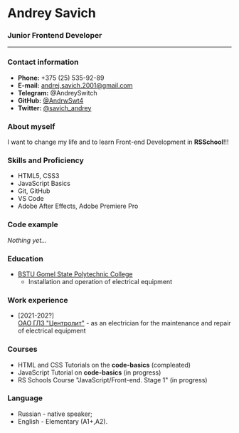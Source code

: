 # Andrey Savich

### Junior Frontend Developer

---

### Contact information

- **Phone:** +375 (25) 535-92-89
- **E-mail:** andrej.savich.2001@gmail.com
- **Telegram:** @AndreySwitch
- **GitHub:** [@AndrwSwt4](https://github.com/AndrwSwt4)
- **Twitter:** [@savich_andrey](https://twitter.com/savich_andrey)

### About myself

I want to change my life and to learn Front-end Development in **RSSchool**!!!

### Skills and Proficiency

- HTML5, CSS3
- JavaScript Basics
- Git, GitHub
- VS Code
- Adobe After Effects, Adobe Premiere Pro

### Code example

*Nothing yet...*

### Education

- [BSTU Gomel State Polytechnic College](https://gomel.belstu.by)
  - Installation and operation of electrical equipment

### Work experience

- [2021-202?]  
[OAO ГЛЗ "Центролит"](https://www.glz-centrolit.by) - as an electrician for the maintenance and repair of electrical equipment

### Courses

- HTML and CSS Tutorials on the **code-basics** (compleated)
- JavaScript Tutorial on **code-basics** (in progress)
- RS Schools Course "JavaScript/Front-end. Stage 1" (in progress)

### Language

- Russian - native speaker;
- English - Elementary (A1+,A2).
